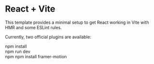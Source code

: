 # React + Vite

This template provides a minimal setup to get React working in Vite with HMR and some ESLint rules.

Currently, two official plugins are available:

npm install <br />
npm run dev <br />
npm npm install framer-motion  
